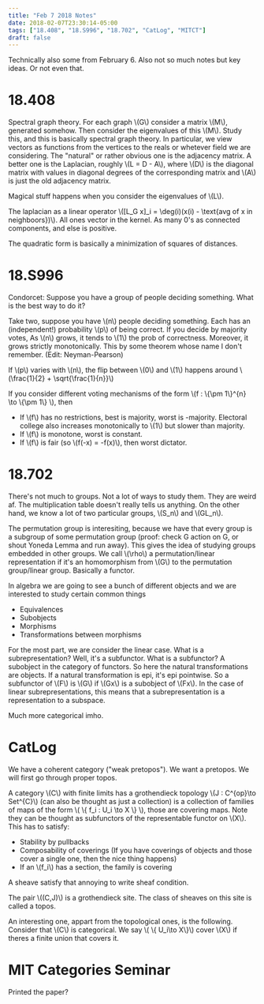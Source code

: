 ```yaml
---
title: "Feb 7 2018 Notes"
date: 2018-02-07T23:30:14-05:00
tags: ["18.408", "18.S996", "18.702", "CatLog", "MITCT"]
draft: false
---
```


Technically also some from February 6. Also not so much notes but key ideas. Or not even that.


# 18.408

Spectral graph theory. For each graph \\(G\\) consider a matrix \\(M\\), generated somehow. 
Then consider the eigenvalues of this \\(M\\). Study this, and this is basically spectral graph theory.
In particular, we view vectors as functions from the vertices to the reals or whetever field we are considering.
The "natural" or rather obvious one is the adjacency matrix. A better one is the Laplacian,
roughly \\(L = D - A\\), where \\(D\\) is the diagonal matrix with values in diagonal degrees
of the corresponding matrix and \\(A\\) is just the old adjacency matrix.

Magical stuff happens when you consider the eigenvalues of \\(L\\). 

The laplacian as a linear operator \\([L_G x]_i = \deg(i)(x(i) - \text{avg of x in neighboors})\\). All ones vector in the kernel. As many 0's as connected components, and else is positive.

The quadratic form is basically a minimization of squares of distances.

# 18.S996

Condorcet: Suppose you have a group of people deciding something. What is the best way to do it?

Take two, suppose you have \\(n\\) people deciding something. Each has an (independent!)
probability \\(p\\) of being correct. If you decide by majority votes,
As \\(n\\) grows, it tends to \\(1\\) the prob of correctness. Moreover, it grows strictly monotonically.
This by some theorem whose name I don't remember.
(Edit: Neyman-Pearson)

If \\(p\\) varies with \\(n\\), the flip between \\(0\\) and \\(1\\) happens around 
\\(\frac{1}{2} + \sqrt{\frac{1}{n}}\\)

If you consider different voting mechanisms of the form \\(f : \\{\pm 1\\}^{n} \to \\{\pm 1\\} \\), then 

* If \\(f\\) has no restrictions, best is majority, worst is -majority. Electoral
college also increases monotonically to \\(1\\) but slower than majority.
* If \\(f\\) is monotone, worst is constant.
* If \\(f\\) is fair (so \\(f(-x) = -f(x)\\), then worst dictator.

# 18.702

There's not much to groups. Not a lot of ways to study them. They are weird af. The multiplication table doesn't really tells us anything. 
On the other hand, we know a lot of two particular groups, \\(S_n\\) and \\(GL_n\\).

The permutation group is interesiting, because we have that every group is a subgroup of some permutation group (proof: check G action on G, or shout Yoneda Lemma and run away). This gives the idea of studying groups embedded in other groups.
We call \\(\rho\\) a permutation/linear representation if it's an homomorphism
from \\(G\\) to the permutation group/linear group. Basically a functor.

In algebra we are going to see a bunch of different objects and we are interested 
to study certain common things

* Equivalences
* Subobjects
* Morphisms
* Transformations between morphisms

For the most part, we are consider the linear case. What is a subrepresentation?
Well, it's a subfunctor. What is a subfunctor? A subobject in the category of 
functors. So here the natural transformations are objects. 
If a natural transformation is epi, it's epi pointwise. So a subfunctor of \\(F\\)
is \\(G\\) if \\(Gx\\) is a subobject of \\(Fx\\). In the case of linear subrepresentations,
this means that a subrepresentation is a representation to a subspace.

Much more categorical imho.

# CatLog

We have a coherent category ("weak pretopos"). We want a pretopos. We will first go through 
proper topos.

A category \\(C\\) with finite limits has a grothendieck topology \\(J : C^{op}\to Set^{C}\\) 
(can also be thought as just a collection) is a collection
of families of maps of the form \\( \\{ f_i : U_i \to X \\} \\), those are covering maps.
Note they can be thought as subfunctors of the representable functor on \\(X\\). This 
has to satisfy:

* Stability by pullbacks
* Composability of coverings (If you have coverings of objects and those cover a single one, then the nice thing happens)
* If an \\(f_i\\) has a section, the family is covering

A sheave satisfy that annoying to write sheaf condition.

The pair \\((C,J)\\) is a grothendieck site. The class of sheaves on this site is called a topos.

An interesting one, appart from the topological ones, is the following. Consider that 
\\(C\\) is categorical. We say \\( \\{ U_i\to X\\}\\) cover \\(X\\) if theres a finite 
union that covers it. 

# MIT Categories Seminar 

Printed the paper?